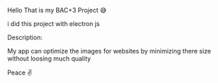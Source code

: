 Hello That is my BAC+3 Project 😅

i did this project with electron js 

Description: 

My app can optimize the images for websites by minimizing there size without loosing much quality

Peace ✌️